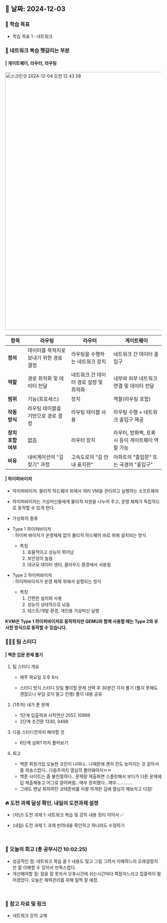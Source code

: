 ## 📅 날짜: 2024-12-03


### 💬 학습 목표
- 학습 목표 1 : 네트워크

### 📒 네트워크 복습 헷갈리는 부분
#### | 게이트웨이, 라우터, 라우팅

<img width="827" alt="스크린샷 2024-12-04 오전 12 43 58" src="https://github.com/user-attachments/assets/090ca5e4-13b8-45d9-862b-eceb8853a45e">

| **항목** | **라우팅** | **라우터** | **게이트웨이** |
| --- | --- | --- | --- |
| **정의** | 데이터를 목적지로 보내기 위한 경로 결정 | 라우팅을 수행하는 네트워크 장치 | 네트워크 간 데이터 출입구 |
| **역할** | 경로 최적화 및 데이터 전달 | 네트워크 간 데이터 경로 설정 및 최적화 | 내부와 외부 네트워크 연결 및 데이터 전달 |
| **범위** | 기능(프로세스) | 장치 | 역할(라우팅 포함) |
| **작동 방식** | 라우팅 테이블을 기반으로 경로 결정 | 라우팅 테이블 사용 | 라우팅 수행 + 네트워크 출입구 제공 |
| **장치 포함 여부** | 없음 | 라우터 장치 | 라우터, 방화벽, 프록시 등이 게이트웨이 역할 가능 |
| **비유** | 내비게이션의 "길 찾기" 과정 | 고속도로의 "길 안내 표지판" | 아파트의 "출입문" 또는 국경의 "출입구" |

#### | 하이퍼바이저

- 하이퍼바이저: 물리적 하드웨어 위에서 여러 VM을 관리하고 실행하는 소프트웨어
- 하이퍼바이저는 가상머신들에게 물리적 자원을 나누어 주고, 운영 체제가 독립적으로 동작할 수 있게 한다.

- 가상화의 종류
    
- Type 1 하이퍼바이저 <br/>
: 하이퍼 바이저가 운영체제 없이 물리적 하드웨어 바로 위에 설치되는 방식
    - 특징
        1. 효율적이고 성능이 뛰어남
        2. 보안성이 높음
        3. 대규모 데이터 센터, 클라우드 환경에서 사용됨

- Type 2 하이퍼바이저 <br/>
: 하이퍼바이저가 운영 체제 위에서 실행되는 방식
    - 특징
        1. 간편한 설치와 사용
        2. 성능이 상대적으로 낮음
        3. 테스트/개발 환경, 개인용 가상머신 실행

**KVM은 Type 1 하이퍼바이저로 동작하지만 QEMU와 함께 사용할 때는 Type 2와 유사한 방식으로 동작할 수 있습니다.**


### 🧑‍🧒‍🧒 팀 스터디
#### | 백준 입문 문제 풀기
    
1. 팀 스터디 개요
    
    - 매주 화요일 오후 9시

    - 스터디 방식
        스터디 당일 풀이할 문제 선택 후
        30분간 각자 풀기
        (풀지 못해도 괜찮으니 부담 갖지 말고 진행)
        풀이 내용 공유

2. (1주차) 내가 푼 문제

    - 1단계 입출력과 사칙연산 2557, 10869
    - 2단계 조건문 1330, 9498

3. 다음 스터디전까지 해야할 것

    - 6단계 심화1 까지 풀어보기

4. 회고

    - 백준 회원가입 오늘한 코린이 나야나.. 나때문에 괜히 진도 늦어지는 것 같아서 좀 죄송스럽다.. 다음주까지 열심히 풀어봐야지ㅠㅠ <br/>
    - 백준 사이트는 좀 불친절하다.. 문제랑 제출화면 스플릿해서 보다가 다른 문제에 답 제출해놓고 어그로 끌어버림.. 매우 창피했다...매우.............
    - 그래도 맨날 회피하던 코테준비를 이왕 하게된 김에 열심히 해보자고 다짐!


### 🔥 도전 과제 달성 확인, 내일의 도전과제 설정
- (지난) 도전 과제 1: 네트워크 복습 및 강의 내용 정리 이어서 ✅

- (내일) 도전 과제 1: 과제 반려내용 확인하고 하나라도 수정하기

<br/>

### 💭 오늘의 회고 (총 공부시간 10:02:25)
- 성공적인 점: 네트워크 복습 끝 !! 내용도 많고 그림 그려서 이해하느라 오래걸렸지만 잘 이해할 수 있어서 만족스럽다. 
- 개선해야할 점: 잠을 잘 못자서 오후시간에 쉬는시간마다 쪽잠자느라고 집중력이 떨어졌었다. 오늘은 체력관리를 위해 일찍 잘 예정.

<br/>

### 📁 참고 자료 및 링크
- 네트워크 강의 교재